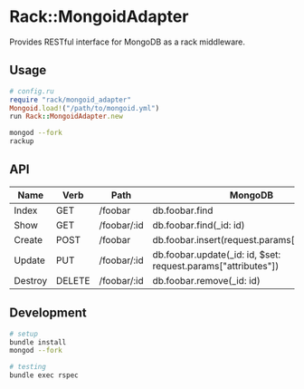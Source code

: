 # Rack::MongoidAdapter
Provides RESTful interface for MongoDB as a rack middleware.

## Usage
```ruby
# config.ru
require "rack/mongoid_adapter"
Mongoid.load!("/path/to/mongoid.yml")
run Rack::MongoidAdapter.new
```

```sh
mongod --fork
rackup
```

## API
| Name    | Verb   | Path        | MongoDB                                                       |
| ---     | ---    | ---         | ---                                                           |
| Index   | GET    | /foobar     | db.foobar.find                                                |
| Show    | GET    | /foobar/:id | db.foobar.find(_id: id)                                       |
| Create  | POST   | /foobar     | db.foobar.insert(request.params["attributes"])                |
| Update  | PUT    | /foobar/:id | db.foobar.update(_id: id, $set: request.params["attributes"]) |
| Destroy | DELETE | /foobar/:id | db.foobar.remove(_id: id)                                     |

## Development
```sh
# setup
bundle install
mongod --fork

# testing
bundle exec rspec
```
